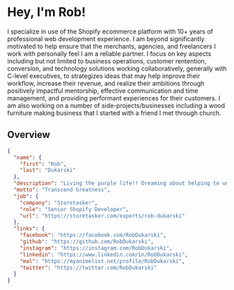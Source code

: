 # Hey, I'm Rob!

I specialize in use of the Shopify ecommerce platform with 10+ years of professional web development experience. I am beyond significantly motivated to help ensure that the merchants, agencies, and freelancers I work with personally feel I am a reliable partner. I focus on key aspects including but not limited to business operations, customer rentention, conversion, and technology solutions working collaboratively, generally with C-level executives, to strategizes ideas that may help improve their workflow, increase their revenue, and realize their ambitions through positively impactful mentorship, effective communication and time management, and providing performant experiences for their customers. I am also working on a number of side-projects/businesses including a wood furniture making business that I started with a friend I met through church.

## Overview

```json
{
  "name": {
    "first": "Rob",
    "last": "Dukarski"
  },
  "description": "Living the purple life!! Dreaming about helping to unite the world!",
  "motto": "Transcend Greatness",
  "job": {
    "company": "Storetasker",
    "role": "Senior Shopify Developer",
    "url": "https://storetasker.com/experts/rob-dukarski"
  },
  "links": {
    "facebook": "https://facebook.com/RobDukarski",
    "github": "https://github.com/RobDukarski",
    "instagram": "https://instagram.com/RobDukarski",
    "linkedin": "https://www.linkedin.com/in/RobDukarski",
    "mal": "https://myanimelist.net/profile/RobDukarski",
    "twitter": "https://twitter.com/RobDukarski"
  }
}
```
